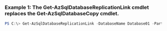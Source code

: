 ### Example 1: The Get-AzSqlDatabaseReplicationLink cmdlet replaces the Get-AzSqlDatabaseCopy cmdlet.
```powershell
PS C:\> Get-AzSqlDatabaseReplicationLink -DatabaseName Database01 -PartnerResourceGroupName rg2 -ResourceGroupName MyResourceGroup -ServerName s1
```

